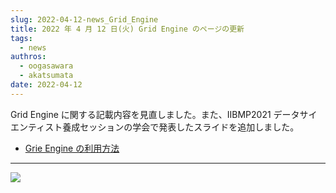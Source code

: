 ```yaml
---
slug: 2022-04-12-news_Grid_Engine
title: 2022 年 4 月 12 日(火) Grid Engine のページの更新
tags:
  - news
authros:
  - oogasawara
  - akatsumata
date: 2022-04-12
---
```


Grid Engine に関する記載内容を見直しました。また、IIBMP2021 データサイエンティスト養成セッションの学会で発表したスライドを追加しました。

- [Grie Engine の利用方法](/software/grid_engine/)


---

![](/img/2022-04-12_news_Grid_Engine.png)
